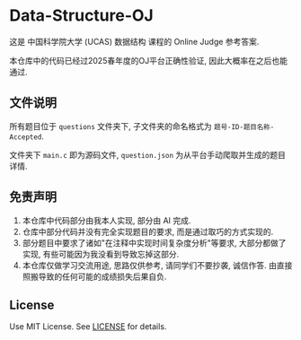 # Data-Structure-OJ

这是 中国科学院大学 (UCAS) 数据结构 课程的 Online Judge 参考答案.

本仓库中的代码已经过2025春年度的OJ平台正确性验证, 因此大概率在之后也能通过.

## 文件说明

所有题目位于 `questions` 文件夹下, 子文件夹的命名格式为 `题号-ID-题目名称-Accepted`.

文件夹下 `main.c` 即为源码文件, `question.json` 为从平台手动爬取并生成的题目详情.

## 免责声明

1. 本仓库中代码部分由我本人实现, 部分由 AI 完成.
2. 仓库中部分代码并没有完全实现题目的要求, 而是通过取巧的方式实现的.
3. 部分题目中要求了诸如"在注释中实现时间复杂度分析"等要求, 大部分都做了实现, 有些可能因为我没看到导致忘掉这部分.
4. 本仓库仅做学习交流用途, 思路仅供参考, 请同学们不要抄袭, 诚信作答. 由直接照搬导致的任何可能的成绩损失后果自负.

## License

Use MIT License. See [LICENSE](./LICENSE) for details.
